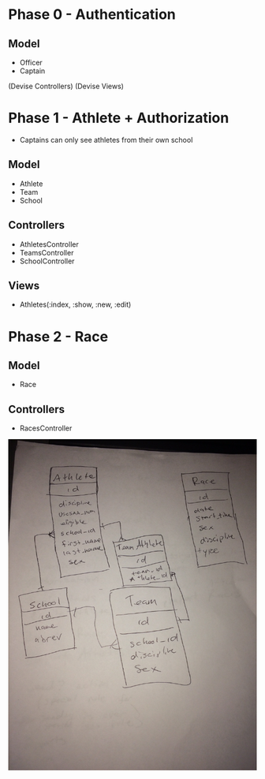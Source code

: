 # Phase 0 - Authentication

## Model

+ Officer
+ Captain

(Devise Controllers)
(Devise Views)

# Phase 1 - Athlete + Authorization

+  Captains can only see athletes from their own school

## Model

+ Athlete
+ Team
+ School

## Controllers

+ AthletesController
+ TeamsController
+ SchoolController

## Views

+ Athletes(:index, :show, :new, :edit)

# Phase 2 - Race

## Model

+ Race

## Controllers

+ RacesController

<img src="schema.jpg">
